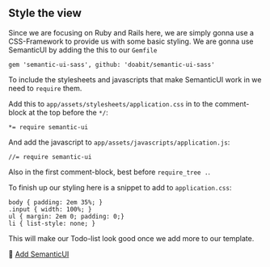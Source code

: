 ## Style the view

Since we are focusing on Ruby and Rails here, we are simply gonna use a CSS-Framework to provide us with some basic styling. We are gonna use SemanticUI by adding the this to our `Gemfile`

```
gem 'semantic-ui-sass', github: 'doabit/semantic-ui-sass'
```

To include the stylesheets and javascripts that make SemanticUI work in we need to `require` them.

Add this to `app/assets/stylesheets/application.css` in to the comment-block at the top before the `*/`:

```
*= require semantic-ui
```

And add the javascript to `app/assets/javascripts/application.js`:

```
//= require semantic-ui
```

Also in the first comment-block, best before `require_tree .`.

To finish up our styling here is a snippet to add to `application.css`:

```
body { padding: 2em 35%; }
.input { width: 100%; }
ul { margin: 2em 0; padding: 0;}
li { list-style: none; }
```

This will make our Todo-list look good once we add more to our template.

💾 [Add SemanticUI](https://github.com/bastilian/todo-application/commit/b5867646342b9ecfe2abc8f5dae77df48df8ca38)
